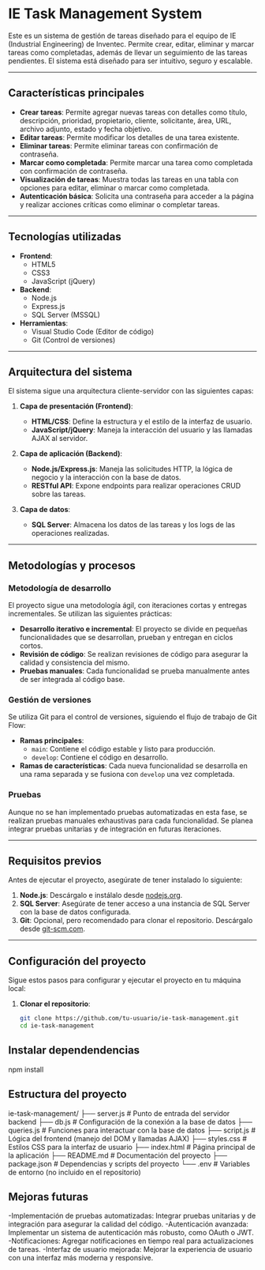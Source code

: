 # IE Task Management System

Este es un sistema de gestión de tareas diseñado para el equipo de IE (Industrial Engineering) de Inventec. Permite crear, editar, eliminar y marcar tareas como completadas, además de llevar un seguimiento de las tareas pendientes. El sistema está diseñado para ser intuitivo, seguro y escalable.

---

## Características principales

- **Crear tareas**: Permite agregar nuevas tareas con detalles como título, descripción, prioridad, propietario, cliente, solicitante, área, URL, archivo adjunto, estado y fecha objetivo.
- **Editar tareas**: Permite modificar los detalles de una tarea existente.
- **Eliminar tareas**: Permite eliminar tareas con confirmación de contraseña.
- **Marcar como completada**: Permite marcar una tarea como completada con confirmación de contraseña.
- **Visualización de tareas**: Muestra todas las tareas en una tabla con opciones para editar, eliminar o marcar como completada.
- **Autenticación básica**: Solicita una contraseña para acceder a la página y realizar acciones críticas como eliminar o completar tareas.

---

## Tecnologías utilizadas

- **Frontend**:
  - HTML5
  - CSS3
  - JavaScript (jQuery)
- **Backend**:
  - Node.js
  - Express.js
  - SQL Server (MSSQL)
- **Herramientas**:
  - Visual Studio Code (Editor de código)
  - Git (Control de versiones)

---

## Arquitectura del sistema

El sistema sigue una arquitectura cliente-servidor con las siguientes capas:

1. **Capa de presentación (Frontend)**:
   - **HTML/CSS**: Define la estructura y el estilo de la interfaz de usuario.
   - **JavaScript/jQuery**: Maneja la interacción del usuario y las llamadas AJAX al servidor.

2. **Capa de aplicación (Backend)**:
   - **Node.js/Express.js**: Maneja las solicitudes HTTP, la lógica de negocio y la interacción con la base de datos.
   - **RESTful API**: Expone endpoints para realizar operaciones CRUD sobre las tareas.

3. **Capa de datos**:
   - **SQL Server**: Almacena los datos de las tareas y los logs de las operaciones realizadas.

---

## Metodologías y procesos

### Metodología de desarrollo
El proyecto sigue una metodología ágil, con iteraciones cortas y entregas incrementales. Se utilizan las siguientes prácticas:

- **Desarrollo iterativo e incremental**: El proyecto se divide en pequeñas funcionalidades que se desarrollan, prueban y entregan en ciclos cortos.
- **Revisión de código**: Se realizan revisiones de código para asegurar la calidad y consistencia del mismo.
- **Pruebas manuales**: Cada funcionalidad se prueba manualmente antes de ser integrada al código base.

### Gestión de versiones
Se utiliza Git para el control de versiones, siguiendo el flujo de trabajo de Git Flow:

- **Ramas principales**:
  - `main`: Contiene el código estable y listo para producción.
  - `develop`: Contiene el código en desarrollo.
- **Ramas de características**: Cada nueva funcionalidad se desarrolla en una rama separada y se fusiona con `develop` una vez completada.

### Pruebas
Aunque no se han implementado pruebas automatizadas en esta fase, se realizan pruebas manuales exhaustivas para cada funcionalidad. Se planea integrar pruebas unitarias y de integración en futuras iteraciones.

---

## Requisitos previos

Antes de ejecutar el proyecto, asegúrate de tener instalado lo siguiente:

1. **Node.js**: Descárgalo e instálalo desde [nodejs.org](https://nodejs.org/).
2. **SQL Server**: Asegúrate de tener acceso a una instancia de SQL Server con la base de datos configurada.
3. **Git**: Opcional, pero recomendado para clonar el repositorio. Descárgalo desde [git-scm.com](https://git-scm.com/).

---

## Configuración del proyecto

Sigue estos pasos para configurar y ejecutar el proyecto en tu máquina local:

1. **Clonar el repositorio**:
   ```bash
   git clone https://github.com/tu-usuario/ie-task-management.git
   cd ie-task-management


## Instalar dependendencias
npm install

## Estructura del proyecto
ie-task-management/
├── server.js            # Punto de entrada del servidor backend
├── db.js                # Configuración de la conexión a la base de datos
├── queries.js           # Funciones para interactuar con la base de datos
├── script.js            # Lógica del frontend (manejo del DOM y llamadas AJAX)
├── styles.css           # Estilos CSS para la interfaz de usuario
├── index.html           # Página principal de la aplicación
├── README.md            # Documentación del proyecto
├── package.json         # Dependencias y scripts del proyecto
└── .env                 # Variables de entorno (no incluido en el repositorio)

## Mejoras futuras
-Implementación de pruebas automatizadas: Integrar pruebas unitarias y de integración para asegurar la calidad del código.
-Autenticación avanzada: Implementar un sistema de autenticación más robusto, como OAuth o JWT.
-Notificaciones: Agregar notificaciones en tiempo real para actualizaciones de tareas.
-Interfaz de usuario mejorada: Mejorar la experiencia de usuario con una interfaz más moderna y responsive.